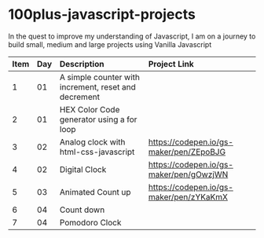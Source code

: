 # 100plus-javascript-projects
In the quest to improve my understanding of Javascript, I am on a journey to build small, medium and large projects using Vanilla Javascript

| Item | Day | Description | Project Link   |
| --- | :---  | :--- | :--- |
| 1 | 01 | A simple counter with increment, reset and decrement | |
| 2 | 01 | HEX Color Code generator using a for loop | |
| 3 | 02 | Analog clock with html-css-javascript | https://codepen.io/gs-maker/pen/ZEpoBJG    |
| 4 | 02 | Digital Clock | https://codepen.io/gs-maker/pen/gOwzjWN    |
| 5 | 03 | Animated Count up | https://codepen.io/gs-maker/pen/zYKaKmX    |
| 6 | 04 | Count down |  |
| 7 | 04 | Pomodoro Clock |  |
